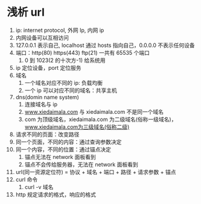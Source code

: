 # 浅析 url

1. ip: internet protocol, 外网 Ip, 内网 ip
2. 内网设备可以互相访问
3. 127.0.0.1 表示自己, localhost 通过 hosts 指向自己，0.0.0.0 不表示任何设备
4. 端口：http(80) https(443) ftp(21) 一共有 65535 个端口
   1. 0 到 1023(2 的十次方-1) 给系统用
5. ip 定位设备，port 定位服务
6. 域名
   1. 一个域名对应不同的 ip: 负载均衡
   2. 一个 ip 可以对应不同的域名：共享主机
7. dns(domin name system)
   1. 连接域名与 ip
   2. www.xiedaimala.com 与 xiedaimala.com 不是同一个域名
   3. com 为顶级域名，xiedaimala.com 为二级域名(俗称一级域名)，www.xiedaimala.com为三级域名(俗称二级)
8. 请求不同的页面：改变路径
9. 同一个页面，不同的内容：通过查询参数决定
10. 同一个内容，不同的位置：通过锚点决定
    1. 锚点无法在 network 面板看到
    2. 锚点不会传给服务器，无法在 network 面板看到
11. url(同一资源定位符) = 协议 + 域名 + 端口 + 路径 + 请求参数 + 锚点
12. curl 命令
    1. curl -v 域名
13. http 规定请求的格式，响应的格式
